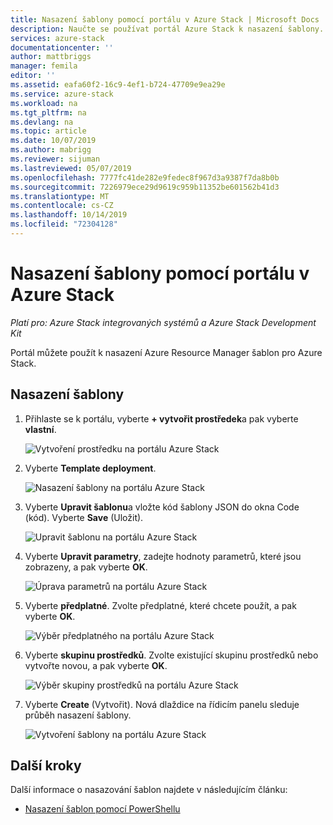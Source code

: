 ```yaml
---
title: Nasazení šablony pomocí portálu v Azure Stack | Microsoft Docs
description: Naučte se používat portál Azure Stack k nasazení šablony.
services: azure-stack
documentationcenter: ''
author: mattbriggs
manager: femila
editor: ''
ms.assetid: eafa60f2-16c9-4ef1-b724-47709e9ea29e
ms.service: azure-stack
ms.workload: na
ms.tgt_pltfrm: na
ms.devlang: na
ms.topic: article
ms.date: 10/07/2019
ms.author: mabrigg
ms.reviewer: sijuman
ms.lastreviewed: 05/07/2019
ms.openlocfilehash: 7777fc41de282e9fedec8f967d3a9387f7da8b0b
ms.sourcegitcommit: 7226979ece29d9619c959b11352be601562b41d3
ms.translationtype: MT
ms.contentlocale: cs-CZ
ms.lasthandoff: 10/14/2019
ms.locfileid: "72304128"
---
```

# <a name="deploy-a-template-using-the-portal-in-azure-stack"></a>Nasazení šablony pomocí portálu v Azure Stack

*Platí pro: Azure Stack integrovaných systémů a Azure Stack Development Kit*

Portál můžete použít k nasazení Azure Resource Manager šablon pro Azure Stack.

## <a name="to-deploy-a-template"></a>Nasazení šablony

1. Přihlaste se k portálu, vyberte **+ vytvořit prostředek**a pak vyberte **vlastní**.

   ![Vytvoření prostředku na portálu Azure Stack](media/azure-stack-deploy-template-portal/template-deploy1.png)

1. Vyberte **Template deployment**.

   ![Nasazení šablony na portálu Azure Stack](media/azure-stack-deploy-template-portal/template-deploy2.png)

1. Vyberte **Upravit šablonu**a vložte kód šablony JSON do okna Code (kód). Vyberte **Save** (Uložit).

   ![Upravit šablonu na portálu Azure Stack](media/azure-stack-deploy-template-portal/template-deploy3.png)

1. Vyberte **Upravit parametry**, zadejte hodnoty parametrů, které jsou zobrazeny, a pak vyberte **OK**.

   ![Úprava parametrů na portálu Azure Stack](media/azure-stack-deploy-template-portal/template-deploy4.png)

1. Vyberte **předplatné**. Zvolte předplatné, které chcete použít, a pak vyberte **OK**.

   ![Výběr předplatného na portálu Azure Stack](media/azure-stack-deploy-template-portal/template-deploy5.png)

1. Vyberte **skupinu prostředků**. Zvolte existující skupinu prostředků nebo vytvořte novou, a pak vyberte **OK**.

   ![Výběr skupiny prostředků na portálu Azure Stack](media/azure-stack-deploy-template-portal/template-deploy6.png)

1. Vyberte **Create** (Vytvořit). Nová dlaždice na řídicím panelu sleduje průběh nasazení šablony.

   ![Vytvoření šablony na portálu Azure Stack](media/azure-stack-deploy-template-portal/template-deploy7.png)

## <a name="next-steps"></a>Další kroky

Další informace o nasazování šablon najdete v následujícím článku:

- [Nasazení šablon pomocí PowerShellu](azure-stack-deploy-template-powershell.md)
